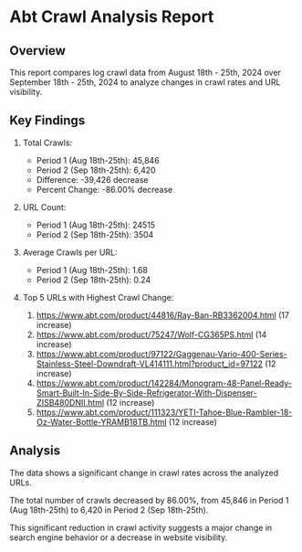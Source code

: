 # Abt Crawl Analysis Report

## Overview
This report compares log crawl data from August 18th - 25th, 2024 over September 18th - 25th, 2024 to analyze changes in crawl rates and URL visibility.

## Key Findings
1. Total Crawls:
   - Period 1 (Aug 18th-25th): 45,846
   - Period 2 (Sep 18th-25th): 6,420
   - Difference: -39,426 decrease
   - Percent Change: -86.00% decrease

2. URL Count:
   - Period 1 (Aug 18th-25th): 24515
   - Period 2 (Sep 18th-25th): 3504

3. Average Crawls per URL:
   - Period 1 (Aug 18th-25th): 1.68
   - Period 2 (Sep 18th-25th): 0.24

4. Top 5 URLs with Highest Crawl Change:
   1. https://www.abt.com/product/44816/Ray-Ban-RB3362004.html (17 increase)
   2. https://www.abt.com/product/75247/Wolf-CG365PS.html (14 increase)
   3. https://www.abt.com/product/97122/Gaggenau-Vario-400-Series-Stainless-Steel-Downdraft-VL414111.html?product_id=97122 (12 increase)
   4. https://www.abt.com/product/142284/Monogram-48-Panel-Ready-Smart-Built-In-Side-By-Side-Refrigerator-With-Dispenser-ZISB480DNII.html (12 increase)
   5. https://www.abt.com/product/111323/YETI-Tahoe-Blue-Rambler-18-Oz-Water-Bottle-YRAMB18TB.html (12 increase)

## Analysis
The data shows a significant change in crawl rates across the analyzed URLs. 

The total number of crawls decreased by 86.00%, from 45,846 in Period 1 (Aug 18th-25th) to 6,420 in Period 2 (Sep 18th-25th). 

This significant reduction in crawl activity suggests a major change in search engine behavior or a decrease in website visibility.